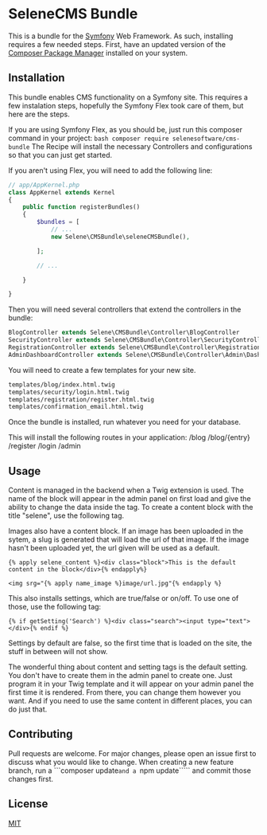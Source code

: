 # SeleneCMS Bundle
This is a bundle for the [Symfony](https://www.symfony.com) Web Framework.  As such, installing requires a few needed steps.  First, have an updated version of the [Composer Package Manager](https://www.getcomposer.org/installation) installed on your system.

## Installation
This bundle enables CMS functionality on a Symfony site.  This requires a few instalation steps, hopefully the Symfony Flex took care of them, but here are the steps.

If you are using Symfony Flex, as you should be, just run this composer command in your project:
```bash composer require selenesoftware/cms-bundle```
The Recipe will install the necessary Controllers and configurations so that you can just get started.

If you aren't using Flex, you will need to add the following line:
```php
// app/AppKernel.php
class AppKernel extends Kernel
{
    public function registerBundles()
    {
        $bundles = [
            // ...
            new Selene\CMSBundle\seleneCMSBundle(),

        ];

        // ...

    }

}
```
Then you will need several controllers that extend the controllers in the bundle:
```php
BlogController extends Selene\CMSBundle\Controller\BlogController
SecurityController extends Selene\CMSBundle\Controller\SecurityController
RegistrationController extends Selene\CMSBundle\Controller\RegistrationController
AdminDashboardController extends Selene\CMSBundle\Controller\Admin\DashboardController
```


You will need to create a few templates for your new site.
```bash
templates/blog/index.html.twig
templates/security/login.html.twig
templates/registration/register.html.twig
templates/confirmation_email.html.twig
```

Once the bundle is installed, run whatever you need for your database.

This will install the following routes in your application:
/blog
/blog/{entry}
/register
/login
/admin

## Usage

Content is managed in the backend when a Twig extension is used.  The name of the block will appear in the admin panel on first load and give the ability to change the data inside the tag.  To create a content block with the title "selene", use the following tag.

Images also have a content block.  If an image has been uploaded in the sytem, a slug is generated that will load the url of that image.  If the image hasn't been uploaded yet, the url given will be used as a default.
```Twig
{% apply selene_content %}<div class="block">This is the default content in the block</div>{% endapply%}

<img srg="{% apply name_image %}image/url.jpg"{% endapply %}
```

This also installs settings, which are true/false or on/off.  To use one of those, use the following tag:
```Twig
{% if getSetting('Search') %}<div class="search"><input type="text"></div>{% endif %}
```

Settings by default are false, so the first time that is loaded on the site, the stuff in between will not show.

The wonderful thing about content and setting tags is the default setting.  You don't have to create them in the admin panel to create one.  Just program it in your Twig template and it will appear on your admin panel the first time it is rendered.  From there, you can change them however you want.  And if you need to use the same content in different places, you can do just that.

## Contributing
Pull requests are welcome. For major changes, please open an issue first to discuss what you would like to change.
When creating a new feature branch, run a ```composer update````` and a  `````npm update````` and commit those changes first.

## License
[MIT](https://choosealicense.com/licenses/mit/)
